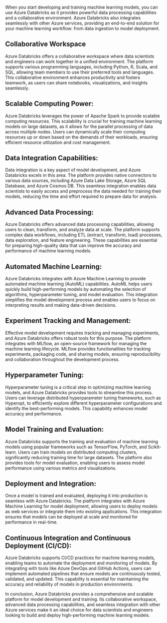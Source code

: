 
When you start developing and training machine learning models, you can use Azure Databricks as it provides powerful data processing capabilities and a collaborative environment. Azure Databricks also integrates seamlessly with other Azure services, providing an end-to-end solution for your machine learning workflow: from data ingestion to model deployment.

## Collaborative Workspace
Azure Databricks offers a collaborative workspace where data scientists and engineers can work together in a unified environment. The platform supports various programming languages, including Python, R, Scala, and SQL, allowing team members to use their preferred tools and languages. This collaborative environment enhances productivity and fosters teamwork, as users can share notebooks, visualizations, and insights seamlessly.

## Scalable Computing Power:
Azure Databricks leverages the power of Apache Spark to provide scalable computing resources. This scalability is crucial for training machine learning models on large datasets, as it allows for the parallel processing of data across multiple nodes. Users can dynamically scale their computing resources up or down based on the demands of their workloads, ensuring efficient resource utilization and cost management.

## Data Integration Capabilities:
Data integration is a key aspect of model development, and Azure Databricks excels in this area. The platform provides native connectors to various data sources, including Azure Data Lake Storage, Azure SQL Database, and Azure Cosmos DB. This seamless integration enables data scientists to easily access and preprocess the data needed for training their models, reducing the time and effort required to prepare data for analysis.

## Advanced Data Processing:
Azure Databricks offers advanced data processing capabilities, allowing users to clean, transform, and analyze data at scale. The platform supports complex data workflows, including ETL (extract, transform, load) processes, data exploration, and feature engineering. These capabilities are essential for preparing high-quality data that can improve the accuracy and performance of machine learning models.

## Automated Machine Learning:
Azure Databricks integrates with Azure Machine Learning to provide automated machine learning (AutoML) capabilities. AutoML helps users quickly build high-performing models by automating the selection of algorithms, hyperparameter tuning, and model evaluation. This integration simplifies the model development process and enables users to focus on interpreting results and making data-driven decisions.

## Experiment Tracking and Management:
Effective model development requires tracking and managing experiments, and Azure Databricks offers robust tools for this purpose. The platform integrates with MLflow, an open-source framework for managing the machine learning lifecycle. MLflow provides functionalities for tracking experiments, packaging code, and sharing models, ensuring reproducibility and collaboration throughout the development process.

## Hyperparameter Tuning:
Hyperparameter tuning is a critical step in optimizing machine learning models, and Azure Databricks provides tools to streamline this process. Users can leverage distributed hyperparameter tuning frameworks, such as Hyperopt, to efficiently explore different hyperparameter configurations and identify the best-performing models. This capability enhances model accuracy and performance.

## Model Training and Evaluation:
Azure Databricks supports the training and evaluation of machine learning models using popular frameworks such as TensorFlow, PyTorch, and Scikit-learn. Users can train models on distributed computing clusters, significantly reducing training time for large datasets. The platform also provides tools for model evaluation, enabling users to assess model performance using various metrics and visualizations.

## Deployment and Integration:
Once a model is trained and evaluated, deploying it into production is seamless with Azure Databricks. The platform integrates with Azure Machine Learning for model deployment, allowing users to deploy models as web services or integrate them into existing applications. This integration ensures that models can be deployed at scale and monitored for performance in real-time.

## Continuous Integration and Continuous Deployment (CI/CD):
Azure Databricks supports CI/CD practices for machine learning models, enabling teams to automate the deployment and monitoring of models. By integrating with tools like Azure DevOps and GitHub Actions, users can implement automated pipelines that ensure models are continuously tested, validated, and updated. This capability is essential for maintaining the accuracy and reliability of models in production environments.

In conclusion, Azure Databricks provides a comprehensive and scalable platform for model development and training. Its collaborative workspace, advanced data processing capabilities, and seamless integration with other Azure services make it an ideal choice for data scientists and engineers looking to build and deploy high-performing machine learning models.
